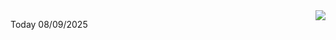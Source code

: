 <img align="right" src="https://media.giphy.com/media/M9gbBd9nbDrOTu1Mqx/giphy.gif">


Today 08/09/2025
